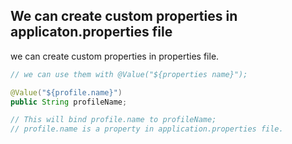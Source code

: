 ## We can create custom properties in applicaton.properties file

we can create custom properties in properties file.

```java
// we can use them with @Value("${properties name}");

@Value("${profile.name}")
public String profileName;

// This will bind profile.name to profileName;
// profile.name is a property in application.properties file.
```
